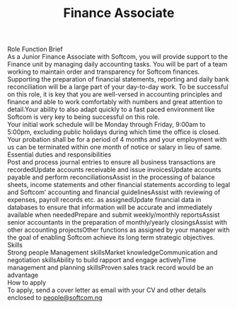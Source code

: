 ---
title:              Finance Associate
location:           Lagos
contract_type:      Full time  
department:         Operations
featured_image:     /uploads/headers/openings-header.jpg
body: |-
    ### Role Function Brief
    As a Junior Finance Associate with Softcom, you will provide support to the Finance unit by managing daily accounting tasks. You will be part of a team working to maintain order and transparency for Softcom finances. Supporting the preparation of financial statements, reporting and daily bank reconciliation will be a large part of your day-to-day work. To be successful on this role, it is key that you are well-versed in accounting principles and finance and able to work comfortably with numbers and great attention to detail.Your ability to also adapt quickly to a fast paced environment like Softcom is very key to being successful on this role.
    
    Your initial work schedule will be Monday through Friday, 9:00am to 5:00pm, excluding public holidays during which time the office is closed. Your probation shall be for a period of 4 months and your employment with us can be terminated within one month of notice or salary in lieu of same.


    ### Essential duties and responsibilities
    - Post and process journal entries to ensure all business transactions are recorded
    - Update accounts receivable and issue invoices
    - Update accounts payable and perform reconciliations
    - Assist in the processing of balance sheets, income statements and other financial statements according to legal and Softcom’ accounting and financial guidelines
    - Assist with reviewing of expenses, payroll records etc. as assigned
    - Update financial data in databases to ensure that information will be accurate and immediately available when needed
    - Prepare and submit weekly/monthly reports
    - Assist senior accountants in the preparation of monthly/yearly closings
    - Assist with other accounting projects
    - Other functions as assigned by your manager with the goal of enabling Softcom achieve its long term strategic objectives.


    ### Skills
    - Strong people Management skills
    - Market knowledge
    - Communication and negotiation skills
    - Ability to build rapport and engage actively
    - Time management and planning skills
    - Proven sales track record would be an advantage


    ### How to apply
    To apply, send a cover letter as email with your CV and other details enclosed to [people@softcom.ng](mailto:people@softcom.ng)
---